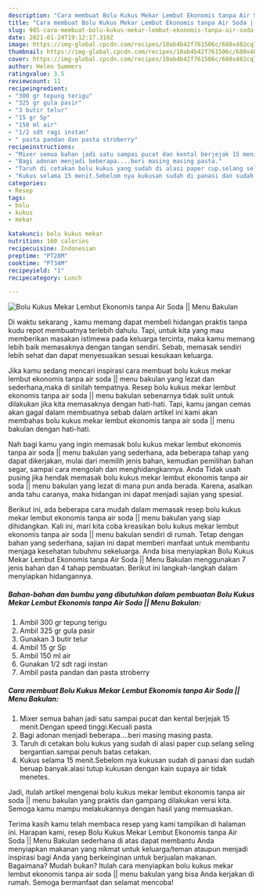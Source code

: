 ```yaml
---
description: "Cara membuat Bolu Kukus Mekar Lembut Ekonomis tanpa Air Soda || Menu Bakulan yang lezat Untuk Jualan"
title: "Cara membuat Bolu Kukus Mekar Lembut Ekonomis tanpa Air Soda || Menu Bakulan yang lezat Untuk Jualan"
slug: 985-cara-membuat-bolu-kukus-mekar-lembut-ekonomis-tanpa-air-soda-menu-bakulan-yang-lezat-untuk-jualan
date: 2021-01-24T19:12:17.319Z
image: https://img-global.cpcdn.com/recipes/10ab4b42f761506c/680x482cq70/bolu-kukus-mekar-lembut-ekonomis-tanpa-air-soda-menu-bakulan-foto-resep-utama.jpg
thumbnail: https://img-global.cpcdn.com/recipes/10ab4b42f761506c/680x482cq70/bolu-kukus-mekar-lembut-ekonomis-tanpa-air-soda-menu-bakulan-foto-resep-utama.jpg
cover: https://img-global.cpcdn.com/recipes/10ab4b42f761506c/680x482cq70/bolu-kukus-mekar-lembut-ekonomis-tanpa-air-soda-menu-bakulan-foto-resep-utama.jpg
author: Helen Summers
ratingvalue: 3.5
reviewcount: 11
recipeingredient:
- "300 gr tepung terigu"
- "325 gr gula pasir"
- "3 butir telur"
- "15 gr Sp"
- "150 ml air"
- "1/2 sdt ragi instan"
- " pasta pandan dan pasta stroberry"
recipeinstructions:
- "Mixer semua bahan jadi satu sampai pucat dan kental berjejak 15 menit.Dengan speed tinggi.Kecuali pasta"
- "Bagi adonan menjadi beberapa....beri masing masing pasta."
- "Taruh di cetakan bolu kukus yang sudah di alasi paper cup.selang seling bergantian.sampai penuh batas cetakan."
- "Kukus selama 15 menit.Sebelom nya kukusan sudah di panasi dan sudah beruap banyak.alasi tutup kukusan dengan kain supaya air tidak menetes."
categories:
- Resep
tags:
- bolu
- kukus
- mekar

katakunci: bolu kukus mekar 
nutrition: 160 calories
recipecuisine: Indonesian
preptime: "PT28M"
cooktime: "PT34M"
recipeyield: "1"
recipecategory: Lunch

---
```



![Bolu Kukus Mekar Lembut Ekonomis tanpa Air Soda || Menu Bakulan](https://img-global.cpcdn.com/recipes/10ab4b42f761506c/680x482cq70/bolu-kukus-mekar-lembut-ekonomis-tanpa-air-soda-menu-bakulan-foto-resep-utama.jpg)

Di waktu  sekarang , kamu memang dapat membeli hidangan praktis tanpa kudu repot membuatnya terlebih dahulu. Tapi, untuk kita yang mau memberikan masakan istimewa pada keluarga tercinta, maka kamu memang lebih baik memasaknya dengan tangan sendiri. Sebab, memasak sendiri lebih sehat dan dapat menyesuaikan sesuai kesukaan keluarga.

Jika kamu sedang mencari inspirasi cara membuat bolu kukus mekar lembut ekonomis tanpa air soda || menu bakulan yang lezat dan sederhana,maka di sinilah tempatnya. Resep bolu kukus mekar lembut ekonomis tanpa air soda || menu bakulan  sebenarnya tidak sulit untuk dilakukan jika kita memasaknya dengan hati-hati. Tapi, kamu jangan cemas akan gagal dalam membuatnya 
sebab dalam artikel ini kami akan membahas bolu kukus mekar lembut ekonomis tanpa air soda || menu bakulan dengan hati-hati.  



Nah bagi kamu yang ingin memasak bolu kukus mekar lembut ekonomis tanpa air soda || menu bakulan yang sederhana, ada beberapa tahap yang dapat dikerjakan, mulai dari memilih jenis bahan, kemudian pemilihan bahan segar, sampai cara mengolah dan menghidangkannya. Anda Tidak usah pusing jika hendak memasak bolu kukus mekar lembut ekonomis tanpa air soda || menu bakulan yang lezat di mana pun anda berada. Karena, asalkan anda  tahu caranya, maka hidangan ini dapat menjadi sajian yang spesial.

Berikut ini, ada beberapa cara mudah dalam memasak resep bolu kukus mekar lembut ekonomis tanpa air soda || menu bakulan yang siap dihidangkan. Kali ini, mari kita coba kreasikan bolu kukus mekar lembut ekonomis tanpa air soda || menu bakulan sendiri di rumah. Tetap dengan bahan yang sederhana, sajian ini dapat memberi manfaat untuk membantu menjaga kesehatan tubuhmu sekeluarga. Anda bisa menyiapkan Bolu Kukus Mekar Lembut Ekonomis tanpa Air Soda || Menu Bakulan menggunakan 7 jenis bahan dan 4 tahap pembuatan. Berikut ini langkah-langkah dalam menyiapkan hidangannya.

<!--inarticleads1-->

##### Bahan-bahan dan bumbu yang dibutuhkan dalam pembuatan Bolu Kukus Mekar Lembut Ekonomis tanpa Air Soda || Menu Bakulan:

1. Ambil 300 gr tepung terigu
1. Ambil 325 gr gula pasir
1. Gunakan 3 butir telur
1. Ambil 15 gr Sp
1. Ambil 150 ml air
1. Gunakan 1/2 sdt ragi instan
1. Ambil  pasta pandan dan pasta stroberry




<!--inarticleads2-->

##### Cara membuat Bolu Kukus Mekar Lembut Ekonomis tanpa Air Soda || Menu Bakulan:

1. Mixer semua bahan jadi satu sampai pucat dan kental berjejak 15 menit.Dengan speed tinggi.Kecuali pasta
1. Bagi adonan menjadi beberapa....beri masing masing pasta.
1. Taruh di cetakan bolu kukus yang sudah di alasi paper cup.selang seling bergantian.sampai penuh batas cetakan.
1. Kukus selama 15 menit.Sebelom nya kukusan sudah di panasi dan sudah beruap banyak.alasi tutup kukusan dengan kain supaya air tidak menetes.




Jadi, itulah artikel mengenai  bolu kukus mekar lembut ekonomis tanpa air soda || menu bakulan  yang praktis dan gampang dilakukan versi kita. Semoga kamu mampu melakukannya dengan hasil yang memuaskan. 

Terima kasih kamu telah membaca resep yang kami tampilkan di halaman ini. Harapan kami, resep  Bolu Kukus Mekar Lembut Ekonomis tanpa Air Soda || Menu Bakulan sederhana di atas dapat membantu Anda menyiapkan makanan yang nikmat untuk keluarga/teman ataupun menjadi inspirasi bagi Anda yang berkeinginan untuk berjualan makanan. Bagaimana? Mudah bukan? Itulah cara menyiapkan bolu kukus mekar lembut ekonomis tanpa air soda || menu bakulan yang bisa Anda kerjakan di rumah. Semoga bermanfaat dan selamat mencoba!

